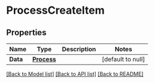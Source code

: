 # ProcessCreateItem

## Properties
Name | Type | Description | Notes
------------ | ------------- | ------------- | -------------
**Data** | [**Process**](Process.md) |  | [default to null]

[[Back to Model list]](../README.md#documentation-for-models) [[Back to API list]](../README.md#documentation-for-api-endpoints) [[Back to README]](../README.md)


